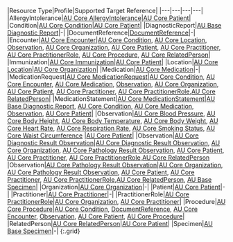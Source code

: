|Resource Type|Profile|Supported Target Reference|
|---|---|---|---|
|AllergyIntolerance|[AU Core AllergyIntolerance](StructureDefinition-au-core-allergyintolerance.html)|[AU Core Patient](StructureDefinition-au-core-patient.html)|
|Condition|[AU Core Condition](StructureDefinition-au-core-condition.html)|[AU Core Patient](StructureDefinition-au-core-patient.html)|
|DiagnosticReport|[AU Base Diagnostic Report](https://build.fhir.org/ig/hl7au/au-fhir-base/StructureDefinition-au-diagnosticreport.html)|-|
|DocumentReference|[DocumentReference](https://hl7.org/fhir/R4/documentreference.html)|-|
|Encounter|[AU Core Encounter](StructureDefinition-au-core-encounter.html)|[AU Core Condition](StructureDefinition-au-core-condition.html), [AU Core Location](StructureDefinition-au-core-location.html), [Observation](http://hl7.org/fhir/R4/observation.html), [AU Core Organization](StructureDefinition-au-core-organization.html), [AU Core Patient](StructureDefinition-au-core-patient.html), [AU Core Practitioner](StructureDefinition-au-core-practitioner.html), [AU Core PractitionerRole](StructureDefinition-au-core-practitionerrole.html), [AU Core Procedure](StructureDefinition-au-core-procedure.html), [AU Core RelatedPerson](StructureDefinition-au-core-relatedperson.html)|
|Immunization|[AU Core Immunization](StructureDefinition-au-core-immunization.html)|[AU Core Patient](StructureDefinition-au-core-patient.html)|
|Location|[AU Core Location](StructureDefinition-au-core-location.html)|[AU Core Organization](StructureDefinition-au-core-organization.html)|
|Medication|[AU Core Medication](StructureDefinition-au-core-medication.html)|-|
|MedicationRequest|[AU Core MedicationRequest](StructureDefinition-au-core-medicationrequest.html)|[AU Core Condition](StructureDefinition-au-core-condition.html), [AU Core Encounter](StructureDefinition-au-core-encounter.html), [AU Core Medication](StructureDefinition-au-core-medication.html), [Observation](http://hl7.org/fhir/R4/observation.html), [AU Core Organization](StructureDefinition-au-core-organization.html), [AU Core Patient](StructureDefinition-au-core-patient.html), [AU Core Practitioner](StructureDefinition-au-core-practitioner.html), [AU Core PractitionerRole](StructureDefinition-au-core-practitionerrole.html),[AU Core RelatedPerson](StructureDefinition-au-core-relatedperson.html)|
|MedicationStatement|[AU Core MedicationStatement](StructureDefinition-au-core-medicationstatement.html)|[AU Base Diagnostic Report](https://build.fhir.org/ig/hl7au/au-fhir-base/StructureDefinition-au-diagnosticreport.html), [AU Core Condition](StructureDefinition-au-core-condition.html), [AU Core Medication](StructureDefinition-au-core-medication.html), [Observation](http://hl7.org/fhir/R4/observation.html), [AU Core Patient](StructureDefinition-au-core-patient.html)|
|Observation|[AU Core Blood Pressure](StructureDefinition-au-core-bloodpressure.html), [AU Core Body Height](StructureDefinition-au-core-bodyheight.html), [AU Core Body Temperature](StructureDefinition-au-core-bodytemp.html), [AU Core Body Weight](StructureDefinition-au-core-bodyweight.html), [AU Core Heart Rate](StructureDefinition-au-core-heartrate.html), [AU Core Respiration Rate](StructureDefinition-au-core-resprate.html), [AU Core Smoking Status](StructureDefinition-au-core-smokingstatus.html), [AU Core Waist Circumference](StructureDefinition-au-core-waistcircum.html)  |[AU Core Patient](StructureDefinition-au-core-patient.html)|
|Observation|[AU Core Diagnostic Result Observation](StructureDefinition-au-core-diagnosticresult.html)|[AU Core Diagnostic Result Observation](StructureDefinition-au-core-diagnosticresult.html), [AU Core Organization](StructureDefinition-au-core-organization.html), [AU Core Pathology Result Observation](StructureDefinition-au-core-diagnosticresult-path.html), [AU Core Patient](StructureDefinition-au-core-patient.html), [AU Core Practitioner](StructureDefinition-au-core-practitioner.html), [AU Core PractitionerRole](StructureDefinition-au-core-practitionerrole.html),[AU Core RelatedPerson](StructureDefinition-au-core-relatedperson.html)
|Observation|[AU Core Pathology Result Observation](StructureDefinition-au-core-diagnosticresult-path.html)|[AU Core Organization](StructureDefinition-au-core-organization.html), [AU Core Pathology Result Observation](StructureDefinition-au-core-diagnosticresult-path.html), [AU Core Patient](StructureDefinition-au-core-patient.html), [AU Core Practitioner](StructureDefinition-au-core-practitioner.html), [AU Core PractitionerRole](StructureDefinition-au-core-practitionerrole.html),[AU Core RelatedPerson](StructureDefinition-au-core-relatedperson.html), [AU Base Specimen](http://hl7.org.au/fhir/StructureDefinition/au-specimen)|
|Organization|[AU Core Organization](StructureDefinition-au-core-organization.html)|-|
|Patient|[AU Core Patient](StructureDefinition-au-core-patient.html)|-|
|Practitioner|[AU Core Practitioner](StructureDefinition-au-core-practitioner.html)|-|
|PractitionerRole|[AU Core PractitionerRole](StructureDefinition-au-core-practitionerrole.html)|[AU Core Organization](StructureDefinition-au-core-organization.html), [AU Core Practitioner](StructureDefinition-au-core-practitioner.html)|
|Procedure|[AU Core Procedure](StructureDefinition-au-core-procedure.html)|[AU Core Condition](StructureDefinition-au-core-condition.html), [DocumentReference](https://hl7.org/fhir/R4/documentreference.html), [AU Core Encounter](StructureDefinition-au-core-encounter.html), [Observation](http://hl7.org/fhir/R4/observation.html), [AU Core Patient](StructureDefinition-au-core-patient.html), [AU Core Procedure](StructureDefinition-au-core-procedure.html)|
|RelatedPerson|[AU Core RelatedPerson](StructureDefinition-au-core-relatedperson.html)|[AU Core Patient](StructureDefinition-au-core-patient.html)|
|Specimen|[AU Base Specimen](http://hl7.org.au/fhir/StructureDefinition/au-specimen)|-|
{:.grid}